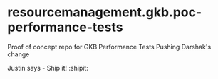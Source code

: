 # resourcemanagement.gkb.poc-performance-tests
Proof of concept repo for GKB Performance Tests
Pushing Darshak's change

Justin says - Ship it! :shipit:
